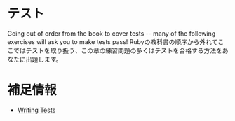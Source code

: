 # テスト

Going out of order from the book to cover tests -- many of the following exercises will ask you to make tests pass!
Rubyの教科書の順序から外れてここではテストを取り扱う、この章の練習問題の多くはテストを合格する方法をあなたに出題します。

# 補足情報

- [Writing Tests](https://doc.rust-jp.rs/book-ja/ch11-01-writing-tests.html)
